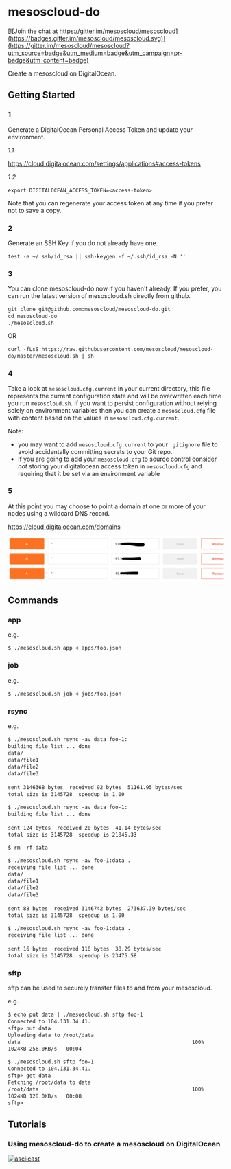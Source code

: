# mesoscloud-do

[![Join the chat at https://gitter.im/mesoscloud/mesoscloud](https://badges.gitter.im/mesoscloud/mesoscloud.svg)](https://gitter.im/mesoscloud/mesoscloud?utm_source=badge&utm_medium=badge&utm_campaign=pr-badge&utm_content=badge)

Create a mesoscloud on DigitalOcean.

## Getting Started

### 1

Generate a DigitalOcean Personal Access Token and update your environment.

*1.1*

https://cloud.digitalocean.com/settings/applications#access-tokens

*1.2*

```
export DIGITALOCEAN_ACCESS_TOKEN=<access-token>
```

Note that you can regenerate your access token at any time if you prefer not to save a copy.

### 2

Generate an SSH Key if you do not already have one.

```
test -e ~/.ssh/id_rsa || ssh-keygen -f ~/.ssh/id_rsa -N ''
```

### 3

You can clone mesoscloud-do now if you haven't already.  If you prefer, you can run the latest version of  mesoscloud.sh directly from github.

```
git clone git@github.com:mesoscloud/mesoscloud-do.git
cd mesoscloud-do
./mesoscloud.sh
```

OR

```
curl -fLsS https://raw.githubusercontent.com/mesoscloud/mesoscloud-do/master/mesoscloud.sh | sh
```

### 4

Take a look at `mesoscloud.cfg.current` in your current directory, this file represents the current configuration state and will be overwritten each time you run `mesoscloud.sh`.  If you want to persist configuration without relying solely on environment variables then you can create a `mesoscloud.cfg` file with content based on the values in `mesoscloud.cfg.current`.

Note:

- you may want to add `mesoscloud.cfg.current` to your `.gitignore` file to avoid accidentally committing secrets to your Git repo.
- if you are going to add your `mesoscloud.cfg` to source control consider *not* storing your digitalocean access token in `mesoscloud.cfg` and requiring that it be set via an environment variable

### 5

At this point you may choose to point a domain at one or more of your nodes using a wildcard DNS record.

https://cloud.digitalocean.com/domains

![docs/screen-1.png](docs/screen-1.png)

## Commands

### app

e.g.

```
$ ./mesoscloud.sh app < apps/foo.json
```

### job

e.g.

```
$ ./mesoscloud.sh job < jobs/foo.json
```

### rsync

e.g.

```
$ ./mesoscloud.sh rsync -av data foo-1:
building file list ... done
data/
data/file1
data/file2
data/file3

sent 3146368 bytes  received 92 bytes  51161.95 bytes/sec
total size is 3145728  speedup is 1.00
```

```
$ ./mesoscloud.sh rsync -av data foo-1:
building file list ... done

sent 124 bytes  received 20 bytes  41.14 bytes/sec
total size is 3145728  speedup is 21845.33
```

```
$ rm -rf data
```

```
$ ./mesoscloud.sh rsync -av foo-1:data .
receiving file list ... done
data/
data/file1
data/file2
data/file3

sent 88 bytes  received 3146742 bytes  273637.39 bytes/sec
total size is 3145728  speedup is 1.00
```

```
$ ./mesoscloud.sh rsync -av foo-1:data .
receiving file list ... done

sent 16 bytes  received 118 bytes  38.29 bytes/sec
total size is 3145728  speedup is 23475.58
```

### sftp

sftp can be used to securely transfer files to and from your mesoscloud.

e.g.

```
$ echo put data | ./mesoscloud.sh sftp foo-1
Connected to 104.131.34.41.
sftp> put data
Uploading data to /root/data
data                                                        100% 1024KB 256.0KB/s   00:04
```

```
$ ./mesoscloud.sh sftp foo-1
Connected to 104.131.34.41.
sftp> get data
Fetching /root/data to data
/root/data                                                  100% 1024KB 128.0KB/s   00:08
sftp>
```

## Tutorials

### Using mesoscloud-do to create a mesoscloud on DigitalOcean

[![asciicast](https://asciinema.org/a/25420.png)](https://asciinema.org/a/25420)
